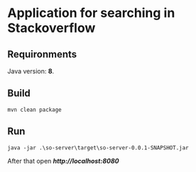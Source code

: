# Application for searching in Stackoverflow

## Requironments

Java version: **8**.

## Build

`mvn clean package`

## Run

`java -jar .\so-server\target\so-server-0.0.1-SNAPSHOT.jar`

After that open _**http://localhost:8080**_
